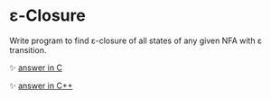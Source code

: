 # ε-Closure
Write program to find ε-closure of all states of any given NFA with ε transition.
	
:sparkles: [answer in C](answer.c)

:sparkles: [answer in C++](answer.cpp)